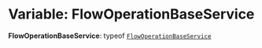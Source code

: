 # Variable: FlowOperationBaseService

**FlowOperationBaseService**: typeof [`FlowOperationBaseService`](/en/auto-docs/editor/variables/FlowOperationBaseService-1.md)
